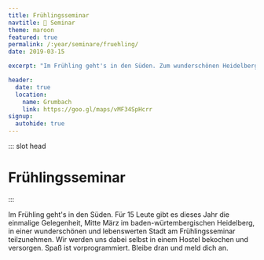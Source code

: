 ```yaml
---
title: Frühlingsseminar
navtitle: 🌻 Seminar
theme: maroon
featured: true
permalink: /:year/seminare/fruehling/
date: 2019-03-15

excerpt: "Im Frühling geht's in den Süden. Zum wunderschönen Heidelberg. 🌄😊"

header:
  date: true
  location:
    name: Grumbach
    link: https://goo.gl/maps/vMF34SpHcrr
signup:
  autohide: true
---
```


::: slot head

# Frühlings&shy;seminar

:::

Im Frühling geht's in den Süden. Für 15 Leute gibt es dieses Jahr die einmalige Gelegenheit,
Mitte März im baden-würtembergischen Heidelberg, in einer wunderschönen und lebenswerten
Stadt am Frühlingsseminar teilzunehmen. Wir werden uns dabei selbst in einem Hostel bekochen und versorgen. Spaß ist vorprogrammiert. Bleibe dran und meld dich an.
